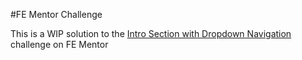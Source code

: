 #FE Mentor Challenge

This is a WIP solution to the [Intro Section with Dropdown Navigation](https://www.frontendmentor.io/challenges/intro-section-with-dropdown-navigation-ryaPetHE5/hub) challenge on FE Mentor